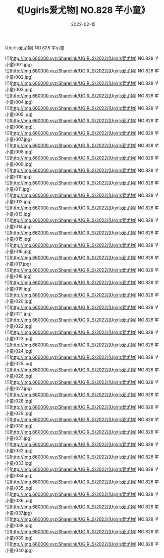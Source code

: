 ﻿---
layout: post
title:  《[Ugirls爱尤物] NO.828 芊小童》
date:   2022-02-15
img: http://img.660000.xyz/Sharelink/UGIRLS/2022/[Ugirls爱尤物] NO.828 芊小童/000.jpg
categories: [美女, 清纯, 唯美]
---

[Ugirls爱尤物] NO.828 芊小童

 ![](http://img.660000.xyz/Sharelink/UGIRLS/2022/[Ugirls爱尤物] NO.828 芊小童/001.jpg) <br>![](http://img.660000.xyz/Sharelink/UGIRLS/2022/[Ugirls爱尤物] NO.828 芊小童/002.jpg) <br>![](http://img.660000.xyz/Sharelink/UGIRLS/2022/[Ugirls爱尤物] NO.828 芊小童/003.jpg) <br>![](http://img.660000.xyz/Sharelink/UGIRLS/2022/[Ugirls爱尤物] NO.828 芊小童/004.jpg) <br>![](http://img.660000.xyz/Sharelink/UGIRLS/2022/[Ugirls爱尤物] NO.828 芊小童/005.jpg) <br>![](http://img.660000.xyz/Sharelink/UGIRLS/2022/[Ugirls爱尤物] NO.828 芊小童/006.jpg) <br>![](http://img.660000.xyz/Sharelink/UGIRLS/2022/[Ugirls爱尤物] NO.828 芊小童/007.jpg) <br>![](http://img.660000.xyz/Sharelink/UGIRLS/2022/[Ugirls爱尤物] NO.828 芊小童/008.jpg) <br>![](http://img.660000.xyz/Sharelink/UGIRLS/2022/[Ugirls爱尤物] NO.828 芊小童/009.jpg) <br>![](http://img.660000.xyz/Sharelink/UGIRLS/2022/[Ugirls爱尤物] NO.828 芊小童/010.jpg) <br>![](http://img.660000.xyz/Sharelink/UGIRLS/2022/[Ugirls爱尤物] NO.828 芊小童/011.jpg) <br>![](http://img.660000.xyz/Sharelink/UGIRLS/2022/[Ugirls爱尤物] NO.828 芊小童/012.jpg) <br>![](http://img.660000.xyz/Sharelink/UGIRLS/2022/[Ugirls爱尤物] NO.828 芊小童/013.jpg) <br>![](http://img.660000.xyz/Sharelink/UGIRLS/2022/[Ugirls爱尤物] NO.828 芊小童/014.jpg) <br>![](http://img.660000.xyz/Sharelink/UGIRLS/2022/[Ugirls爱尤物] NO.828 芊小童/015.jpg) <br>![](http://img.660000.xyz/Sharelink/UGIRLS/2022/[Ugirls爱尤物] NO.828 芊小童/016.jpg) <br>![](http://img.660000.xyz/Sharelink/UGIRLS/2022/[Ugirls爱尤物] NO.828 芊小童/017.jpg) <br>![](http://img.660000.xyz/Sharelink/UGIRLS/2022/[Ugirls爱尤物] NO.828 芊小童/018.jpg) <br>![](http://img.660000.xyz/Sharelink/UGIRLS/2022/[Ugirls爱尤物] NO.828 芊小童/019.jpg) <br>![](http://img.660000.xyz/Sharelink/UGIRLS/2022/[Ugirls爱尤物] NO.828 芊小童/020.jpg) <br>![](http://img.660000.xyz/Sharelink/UGIRLS/2022/[Ugirls爱尤物] NO.828 芊小童/021.jpg) <br>![](http://img.660000.xyz/Sharelink/UGIRLS/2022/[Ugirls爱尤物] NO.828 芊小童/022.jpg) <br>![](http://img.660000.xyz/Sharelink/UGIRLS/2022/[Ugirls爱尤物] NO.828 芊小童/023.jpg) <br>![](http://img.660000.xyz/Sharelink/UGIRLS/2022/[Ugirls爱尤物] NO.828 芊小童/024.jpg) <br>![](http://img.660000.xyz/Sharelink/UGIRLS/2022/[Ugirls爱尤物] NO.828 芊小童/025.jpg) <br>![](http://img.660000.xyz/Sharelink/UGIRLS/2022/[Ugirls爱尤物] NO.828 芊小童/026.jpg) <br>![](http://img.660000.xyz/Sharelink/UGIRLS/2022/[Ugirls爱尤物] NO.828 芊小童/027.jpg) <br>![](http://img.660000.xyz/Sharelink/UGIRLS/2022/[Ugirls爱尤物] NO.828 芊小童/028.jpg) <br>![](http://img.660000.xyz/Sharelink/UGIRLS/2022/[Ugirls爱尤物] NO.828 芊小童/029.jpg) <br>![](http://img.660000.xyz/Sharelink/UGIRLS/2022/[Ugirls爱尤物] NO.828 芊小童/030.jpg) <br>![](http://img.660000.xyz/Sharelink/UGIRLS/2022/[Ugirls爱尤物] NO.828 芊小童/031.jpg) <br>![](http://img.660000.xyz/Sharelink/UGIRLS/2022/[Ugirls爱尤物] NO.828 芊小童/032.jpg) <br>![](http://img.660000.xyz/Sharelink/UGIRLS/2022/[Ugirls爱尤物] NO.828 芊小童/033.jpg) <br>![](http://img.660000.xyz/Sharelink/UGIRLS/2022/[Ugirls爱尤物] NO.828 芊小童/034.jpg) <br>![](http://img.660000.xyz/Sharelink/UGIRLS/2022/[Ugirls爱尤物] NO.828 芊小童/035.jpg) <br>![](http://img.660000.xyz/Sharelink/UGIRLS/2022/[Ugirls爱尤物] NO.828 芊小童/036.jpg) <br>![](http://img.660000.xyz/Sharelink/UGIRLS/2022/[Ugirls爱尤物] NO.828 芊小童/037.jpg) <br>![](http://img.660000.xyz/Sharelink/UGIRLS/2022/[Ugirls爱尤物] NO.828 芊小童/038.jpg) <br>![](http://img.660000.xyz/Sharelink/UGIRLS/2022/[Ugirls爱尤物] NO.828 芊小童/039.jpg) <br>![](http://img.660000.xyz/Sharelink/UGIRLS/2022/[Ugirls爱尤物] NO.828 芊小童/040.jpg) <br>